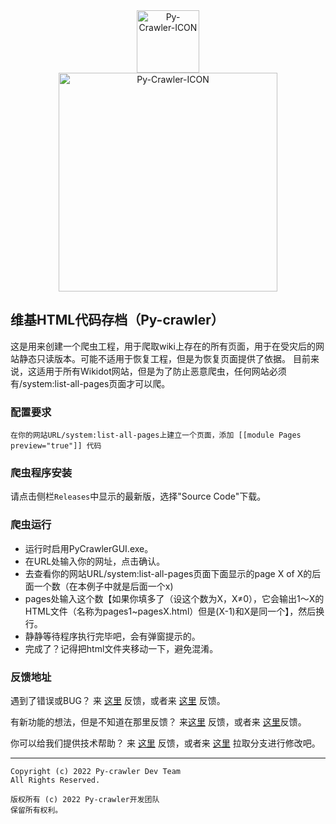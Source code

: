 <div class="center" align="center">
  <a href="#">
    <img alt="Py-Crawler-ICON" src="https://helloosdisk.wikidot.com/local--files/file:github/Pyc" width="100px">
  </a><br/>
  <img alt="Py-Crawler-ICON" src="https://helloosdisk.wikidot.com/local--files/file:github/pyctext.png" width="350px">
</div>

## 维基HTML代码存档（Py-crawler）

这是用来创建一个爬虫工程，用于爬取wiki上存在的所有页面，用于在受灾后的网站静态只读版本。可能不适用于恢复工程，但是为恢复页面提供了依据。
目前来说，这适用于所有Wikidot网站，但是为了防止恶意爬虫，任何网站必须有/system:list-all-pages页面才可以爬。

### **配置要求**

```
在你的网站URL/system:list-all-pages上建立一个页面，添加 [[module Pages preview="true"]] 代码
```

### **爬虫程序安装**
请点击侧栏`Releases`中显示的最新版，选择"Source Code"下载。

### **爬虫运行**
* 运行时启用PyCrawlerGUI.exe。
* 在URL处输入你的网址，点击确认。
* 去查看你的网站URL/system:list-all-pages页面下面显示的page X of X的后面一个数（在本例子中就是后面一个x)
* pages处输入这个数【如果你填多了（设这个数为X，X≠0），它会输出1～X的HTML文件（名称为pages1~pagesX.html）但是(X-1)和X是同一个】，然后换行。
* 静静等待程序执行完毕吧，会有弹窗提示的。
* 完成了？记得把html文件夹移动一下，避免混淆。

### **反馈地址**

遇到了错误或BUG？ 来 [这里](http://ld-private-website.wikidot.com/forum/c-7602918/pyc) 反馈，或者来 [这里](https://github.com/HelloOSMe/Py-crawler/issues) 反馈。

有新功能的想法，但是不知道在那里反馈？ 来[这里](http://ld-private-website.wikidot.com/forum/t-15402049/pyc-1-1-0-1-9) 反馈，或者来 [这里](https://github.com/HelloOSMe/Py-crawler/issues)反馈。

你可以给我们提供技术帮助？ 来 [这里](http://ld-private-website.wikidot.com/forum/c-7602920/) 反馈，或者来 [这里](https://github.com/HelloOSMe/Py-crawler/fork) 拉取分支进行修改吧。

----------

```
Copyright (c) 2022 Py-crawler Dev Team
All Rights Reserved.

版权所有 (c) 2022 Py-crawler开发团队
保留所有权利。
```
